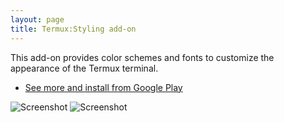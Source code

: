 ```yaml
---
layout: page
title: Termux:Styling add-on
---
```


This add-on provides color schemes and fonts to customize the appearance of the Termux terminal.

- [See more and install from Google Play](https://play.google.com/store/apps/details?id=com.termux.styling)

![Screenshot](https://lh3.googleusercontent.com/fns10rc005k3f3orbAcirMlquJU-mrFUt_6_gZHM7N0RUke4HPIGCeK_COAyaWYIq-ya=h310-rw)
![Screenshot](https://lh3.googleusercontent.com/gDJt1ji27uDHrX58wwhPhXPGqBu6RFtEMR2b3OThqP-_wVa9gIrYYKXiW9TGY2YQ9xM=h310-rw)
